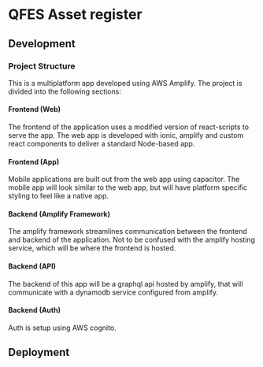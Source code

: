 # QFES Asset register

## Development

### Project Structure

This is a multiplatform app developed using AWS Amplify. The project is divided into the following sections:

#### Frontend (Web)

The frontend of the application uses a modified version of react-scripts to serve the app. 
The web app is developed with ionic, amplify and custom react components to deliver a standard Node-based app.

#### Frontend (App)

Mobile applications are built out from the web app using capacitor. 
The mobile app will look similar to the web app, but will have platform specific styling to feel like a native app.

#### Backend (Amplify Framework)

The amplify framework streamlines communication between the frontend and backend of the application.
Not to be confused with the amplify hosting service, which will be where the frontend is hosted.

#### Backend (API)

The backend of this app will be a graphql api hosted by amplify, that will communicate with a dynamodb service configured from amplify.

#### Backend (Auth)

Auth is setup using AWS cognito.

## Deployment